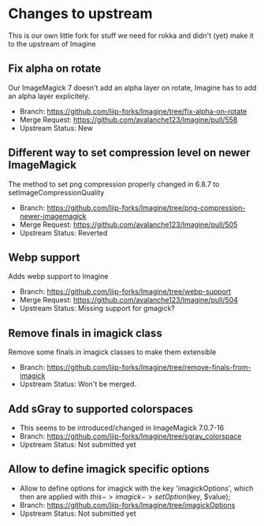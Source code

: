 # Changes to upstream

This is our own little fork for stuff we need for rokka and didn't (yet) make it to the upstream of Imagine

## Fix alpha on rotate

Our ImageMagick 7 doesn't add an alpha layer on rotate, Imagine has to add an alpha layer explicitely.

* Branch: https://github.com/liip-forks/Imagine/tree/fix-alpha-on-rotate
* Merge Request: https://github.com/avalanche123/Imagine/pull/558
* Upstream Status: New

## Different way to set compression level on newer ImageMagick

The method to set png compression properly changed in 6.8.7 to setImageCompressionQuality

* Branch: https://github.com/liip-forks/Imagine/tree/png-compression-newer-imagemagick
* Merge Request: https://github.com/avalanche123/Imagine/pull/505
* Upstream Status: Reverted

## Webp support

Adds webp support to Imagine

* Branch: https://github.com/liip-forks/Imagine/tree/webp-support
* Merge Request: https://github.com/avalanche123/Imagine/pull/504
* Upstream Status: Missing support for gmagick?

## Remove finals in imagick class

Remove some finals in imagick classes to make them extensible

* Branch: https://github.com/liip-forks/Imagine/tree/remove-finals-from-imagick
* Upstream Status: Won't be merged.

## Add sGray to supported colorspaces

* This seems to be introduced/changed in ImageMagick 7.0.7-16
* Branch: https://github.com/liip-forks/Imagine/tree/sgray_colorspace
* Upstream Status: Not submitted yet

## Allow to define imagick specific options

* Allow to define options for imagick with the key 'imagickOptions', which then are applied with $this->imagick->setOption($key, $value);  
* Branch: https://github.com/liip-forks/Imagine/tree/imagickOptions
* Upstream Status: Not submitted yet
